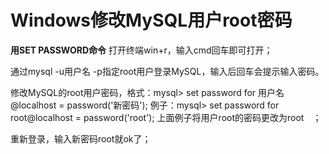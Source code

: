 # Windows修改MySQL用户root密码

**​用SET PASSWORD命令**
打开终端win+r，输入cmd回车即可打开；

通过mysql -u用户名 -p指定root用户登录MySQL，输入后回车会提示输入密码。

修改MySQL的root用户密码，格式：mysql> set password for 用户名@localhost = password('新密码'); 例子：mysql> set password for root@localhost = password('root'); 上面例子将用户root的密码更改为root　；

重新登录，输入新密码root就ok了；

